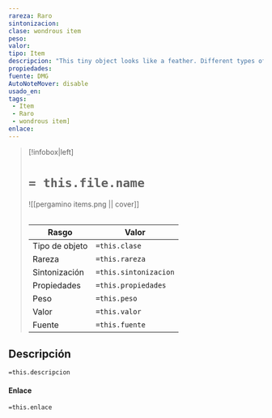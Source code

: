 ```yaml
---
rareza: Raro
sintonizacion: 
clase: wondrous item
peso: 
valor: 
tipo: Item
descripcion: "This tiny object looks like a feather. Different types of feather tokens exist, each with a different single-use effect. The DM chooses the kind of token or determines it randomly.d100Feather Token01-20Anchor21-35Bird36-50Fan51-65Boat66-90Tree91-100WhipMultiple variations of this item exist, as listed below:Quaal&#x27;s Feather Token, AnchorQuaal&#x27;s Feather Token, BirdQuaal&#x27;s Feather Token, FanQuaal&#x27;s Feather Token, Swan BoatQuaal&#x27;s Feather Token, TreeQuaal&#x27;s Feather Token, Whip"
propiedades: 
fuente: DMG
AutoNoteMover: disable
usado_en:  
tags: 
 - Item
 - Raro
 - wondrous item]
enlace: 
---
```


> [!infobox|left]
>  # `= this.file.name`
> ![[pergamino items.png || cover]]
> ######   
> |Rasgo | Valor |
> | --- | --- |
> | Tipo de objeto| `=this.clase`|
>  | Rareza| `=this.rareza`|
> | Sintonización | `=this.sintonizacion` |
> | Propiedades | `=this.propiedades` |
>  | Peso | `=this.peso` |
> | Valor | `=this.valor` |
> | Fuente | `=this.fuente` |


## Descripción
`=this.descripcion`

#### Enlace
`=this.enlace`